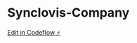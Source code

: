 # Synclovis-Company

[Edit in Codeflow ⚡️](https://stackblitz.com/~/github.com/Dhanarajb/Synclovis-Company)